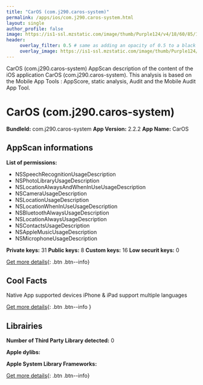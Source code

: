 ```yaml
---
title: "CarOS (com.j290.caros-system)"
permalink: /apps/ios/com.j290.caros-system.html
layout: single
author_profile: false
image: https://is1-ssl.mzstatic.com/image/thumb/Purple124/v4/18/60/85/186085f8-29a6-6fe0-14d1-42be4bbb2d1c/AppIcon-0-0-1x_U007emarketing-0-0-0-6-0-85-220.jpeg/512x512bb.jpg
header: 
     overlay_filter: 0.5 # same as adding an opacity of 0.5 to a black background
     overlay_image: https://is1-ssl.mzstatic.com/image/thumb/Purple124/v4/18/60/85/186085f8-29a6-6fe0-14d1-42be4bbb2d1c/AppIcon-0-0-1x_U007emarketing-0-0-0-6-0-85-220.jpeg/512x512bb.jpg
---
```

CarOS (com.j290.caros-system) AppScan description of the content of the iOS application CarOS (com.j290.caros-system). This analysis is based on the Mobile App Tools : AppScore, static analysis, Audit and the Mobile Audit App Tool.

# CarOS (com.j290.caros-system)

**BundleId:** com.j290.caros-system
**App Version:** 2.2.2
**App Name:** CarOS


## AppScan informations 

**List of permissions:** 
- NSSpeechRecognitionUsageDescription
- NSPhotoLibraryUsageDescription
- NSLocationAlwaysAndWhenInUseUsageDescription
- NSCameraUsageDescription
- NSLocationUsageDescription
- NSLocationWhenInUseUsageDescription
- NSBluetoothAlwaysUsageDescription
- NSLocationAlwaysUsageDescription
- NSContactsUsageDescription
- NSAppleMusicUsageDescription
- NSMicrophoneUsageDescription
  
  
**Private keys:** 31
**Public keys:** 8
**Custom keys:** 16
**Low securit keys:** 0
  
[Get more details](/pricing.html){: .btn .btn--info}

## Cool Facts

Native App
supported devices iPhone & iPad
support multiple languages
  
[Get more details](/pricing.html){: .btn .btn--info }

## Librairies 
**Number of Third Party Library detected:** 0


**Apple dylibs:**


**Apple System Library Frameworks:**


  
[Get more details](/pricing.html){: .btn .btn--info}

